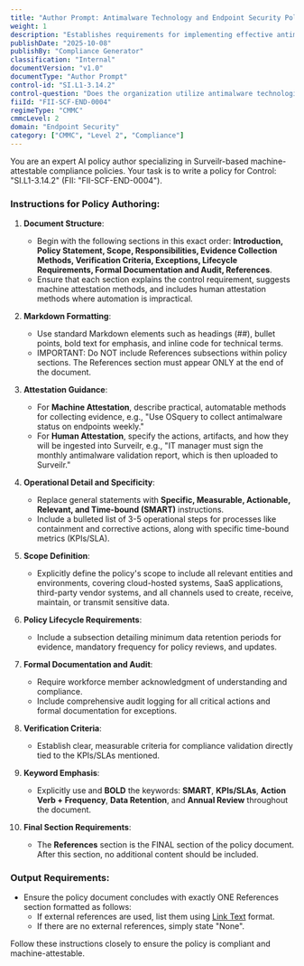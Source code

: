 ```yaml
---
title: "Author Prompt: Antimalware Technology and Endpoint Security Policy"
weight: 1
description: "Establishes requirements for implementing effective antimalware technologies to protect sensitive data across all organizational systems."
publishDate: "2025-10-08"
publishBy: "Compliance Generator"
classification: "Internal"
documentVersion: "v1.0"
documentType: "Author Prompt"
control-id: "SI.L1-3.14.2"
control-question: "Does the organization utilize antimalware technologies to detect and eradicate malicious code?"
fiiId: "FII-SCF-END-0004"
regimeType: "CMMC"
cmmcLevel: 2
domain: "Endpoint Security"
category: ["CMMC", "Level 2", "Compliance"]
---
```


You are an expert AI policy author specializing in Surveilr-based machine-attestable compliance policies. Your task is to write a policy for Control: "SI.L1-3.14.2" (FII: "FII-SCF-END-0004"). 

### Instructions for Policy Authoring:

1. **Document Structure**:
   - Begin with the following sections in this exact order: **Introduction, Policy Statement, Scope, Responsibilities, Evidence Collection Methods, Verification Criteria, Exceptions, Lifecycle Requirements, Formal Documentation and Audit, References**.
   - Ensure that each section explains the control requirement, suggests machine attestation methods, and includes human attestation methods where automation is impractical.

2. **Markdown Formatting**:
   - Use standard Markdown elements such as headings (##), bullet points, bold text for emphasis, and inline code for technical terms.
   - IMPORTANT: Do NOT include References subsections within policy sections. The References section must appear ONLY at the end of the document.

3. **Attestation Guidance**:
   - For **Machine Attestation**, describe practical, automatable methods for collecting evidence, e.g., "Use OSquery to collect antimalware status on endpoints weekly."
   - For **Human Attestation**, specify the actions, artifacts, and how they will be ingested into Surveilr, e.g., "IT manager must sign the monthly antimalware validation report, which is then uploaded to Surveilr."

4. **Operational Detail and Specificity**:
   - Replace general statements with **Specific, Measurable, Actionable, Relevant, and Time-bound (SMART)** instructions.
   - Include a bulleted list of 3-5 operational steps for processes like containment and corrective actions, along with specific time-bound metrics (KPIs/SLA).

5. **Scope Definition**:
   - Explicitly define the policy's scope to include all relevant entities and environments, covering cloud-hosted systems, SaaS applications, third-party vendor systems, and all channels used to create, receive, maintain, or transmit sensitive data.

6. **Policy Lifecycle Requirements**:
   - Include a subsection detailing minimum data retention periods for evidence, mandatory frequency for policy reviews, and updates.

7. **Formal Documentation and Audit**:
   - Require workforce member acknowledgment of understanding and compliance.
   - Include comprehensive audit logging for all critical actions and formal documentation for exceptions.

8. **Verification Criteria**:
   - Establish clear, measurable criteria for compliance validation directly tied to the KPIs/SLAs mentioned.

9. **Keyword Emphasis**:
   - Explicitly use and **BOLD** the keywords: **SMART**, **KPIs/SLAs**, **Action Verb + Frequency**, **Data Retention**, and **Annual Review** throughout the document.

10. **Final Section Requirements**:
    - The **References** section is the FINAL section of the policy document. After this section, no additional content should be included. 

### Output Requirements:
- Ensure the policy document concludes with exactly ONE References section formatted as follows: 
  - If external references are used, list them using [Link Text](URL) format.
  - If there are no external references, simply state "None".

Follow these instructions closely to ensure the policy is compliant and machine-attestable.